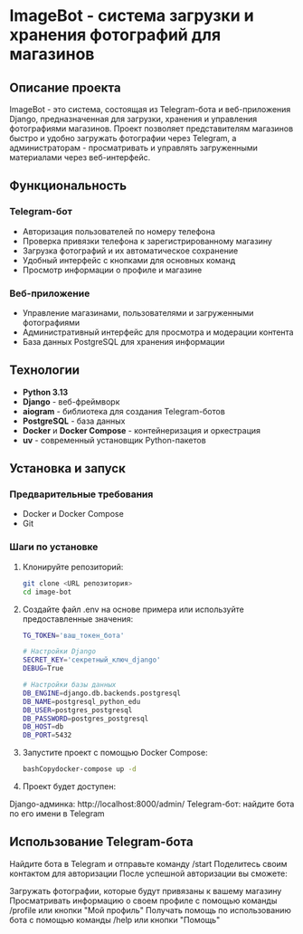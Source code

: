 # ImageBot - система загрузки и хранения фотографий для магазинов

## Описание проекта

ImageBot - это система, состоящая из Telegram-бота и веб-приложения Django, предназначенная для загрузки, 
хранения и управления фотографиями магазинов. Проект позволяет представителям магазинов быстро и удобно загружать 
фотографии через Telegram, а администраторам - просматривать и управлять загруженными материалами через веб-интерфейс.

## Функциональность

### Telegram-бот
- Авторизация пользователей по номеру телефона
- Проверка привязки телефона к зарегистрированному магазину
- Загрузка фотографий и их автоматическое сохранение
- Удобный интерфейс с кнопками для основных команд
- Просмотр информации о профиле и магазине

### Веб-приложение
- Управление магазинами, пользователями и загруженными фотографиями
- Административный интерфейс для просмотра и модерации контента
- База данных PostgreSQL для хранения информации

## Технологии

- **Python 3.13**
- **Django** - веб-фреймворк
- **aiogram** - библиотека для создания Telegram-ботов
- **PostgreSQL** - база данных
- **Docker** и **Docker Compose** - контейнеризация и оркестрация
- **uv** - современный установщик Python-пакетов

## Установка и запуск

### Предварительные требования
- Docker и Docker Compose
- Git

### Шаги по установке

1. Клонируйте репозиторий:
   ```bash
   git clone <URL репозитория>
   cd image-bot
   

2. Создайте файл .env на основе примера или используйте предоставленные значения:
    ```bash
    TG_TOKEN='ваш_токен_бота'
    
    # Настройки Django
    SECRET_KEY='секретный_ключ_django'
    DEBUG=True
    
    # Настройки базы данных
    DB_ENGINE=django.db.backends.postgresql
    DB_NAME=postgresql_python_edu
    DB_USER=postgres_postgresql
    DB_PASSWORD=postgres_postgresql
    DB_HOST=db
    DB_PORT=5432


3. Запустите проект с помощью Docker Compose:
    ```bash
    bashCopydocker-compose up -d

4. Проект будет доступен:

Django-админка: http://localhost:8000/admin/
Telegram-бот: найдите бота по его имени в Telegram



## Использование Telegram-бота

Найдите бота в Telegram и отправьте команду /start
Поделитесь своим контактом для авторизации
После успешной авторизации вы сможете:

Загружать фотографии, которые будут привязаны к вашему магазину
Просматривать информацию о своем профиле с помощью команды /profile или кнопки "Мой профиль"
Получать помощь по использованию бота с помощью команды /help или кнопки "Помощь"
